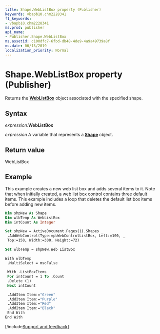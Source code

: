 ```yaml
---
title: Shape.WebListBox property (Publisher)
keywords: vbapb10.chm2228341
f1_keywords:
- vbapb10.chm2228341
ms.prod: publisher
api_name:
- Publisher.Shape.WebListBox
ms.assetid: c100dfc7-6fbd-db48-4de9-4a9a49739a8f
ms.date: 06/13/2019
localization_priority: Normal
---
```



# Shape.WebListBox property (Publisher)

Returns the **[WebListBox](Publisher.WebListBox.md)** object associated with the specified shape.


## Syntax

_expression_.**WebListBox**

_expression_ A variable that represents a **[Shape](Publisher.Shape.md)** object.


## Return value

WebListBox


## Example

This example creates a new web list box and adds several items to it. Note that when initially created, a web list box control contains three default items. This example includes a loop that deletes the default list box items before adding new items.

```vb
Dim shpNew As Shape 
Dim wlbTemp As WebListBox 
Dim intCount As Integer 
 
Set shpNew = ActiveDocument.Pages(1).Shapes _ 
 .AddWebControl(Type:=pbWebControlListBox, Left:=100, _ 
 Top:=150, Width:=300, Height:=72) 
 
Set wlbTemp = shpNew.Web ListBox 
 
With wlbTemp 
 .MultiSelect = msoFalse 
 
 With .ListBoxItems 
 For intCount = 1 To .Count 
 .Delete (1) 
 Next intCount 
 
 .AddItem Item:="Green" 
 .AddItem Item:="Purple" 
 .AddItem Item:="Red" 
 .AddItem Item:="Black" 
 End With 
End With
```

[!include[Support and feedback](~/includes/feedback-boilerplate.md)]